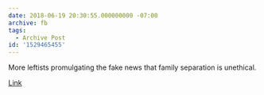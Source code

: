```yaml
---
date: 2018-06-19 20:30:55.000000000 -07:00
archive: fb
tags: 
  - Archive Post
id: '1529465455'
---
```


More leftists promulgating the fake news that family separation is unethical. 

[Link](https://apple.news/AuH3iXBUJTZqIlBUS0U7Cgg)
